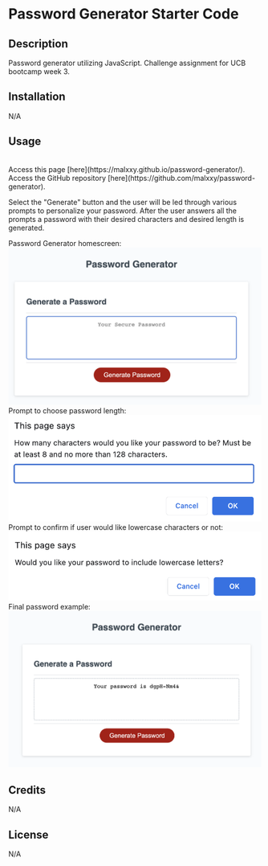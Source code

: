 # Password Generator Starter Code

## Description
Password generator utilizing JavaScript. Challenge assignment for UCB bootcamp week 3.

## Installation

N/A

## Usage

<br>
Access this page [here](https://malxxy.github.io/password-generator/).
Access the GitHub repository [here](https://github.com/malxxy/password-generator).
<br>

Select the "Generate" button and the user will be led through various prompts to personalize your password. After the user answers all the prompts a password with their desired characters and desired length is generated.
<br>

Password Generator homescreen:
![password generator homescreen](./assets/passGen.png)
<br>
Prompt to choose password length:
![length prompt](./assets/characters.png)
<br>
Prompt to confirm if user would like lowercase characters or not:
![lowercase prompt](./assets/lowerPrompt.png)
<br>
Final password example:
![final password example](./assets/finalPass.png)
<br>

## Credits

N/A

## License

N/A